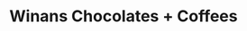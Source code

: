 ---
title: "Winans Chocolates + Coffees"
url: /sidney/winans-chocolates-coffees/
shop: chocolate
---